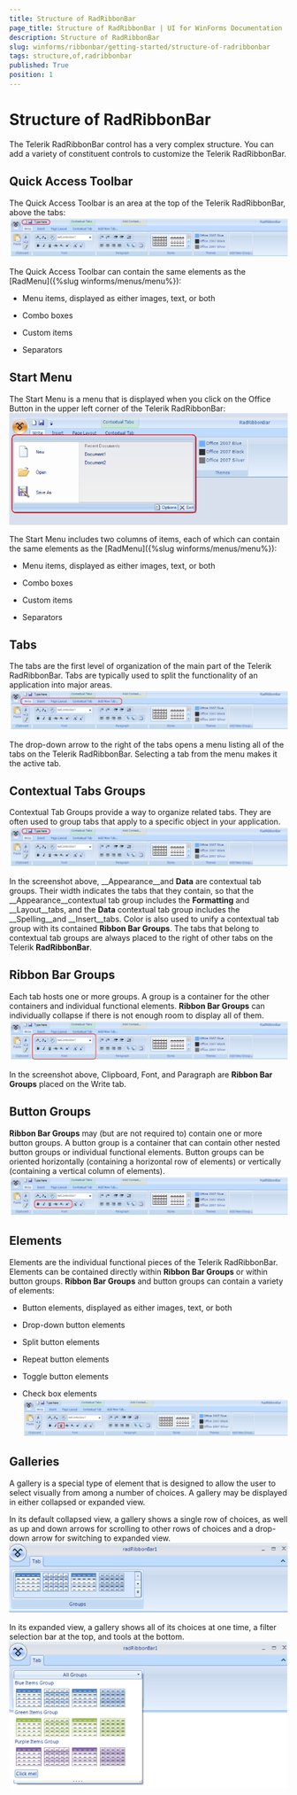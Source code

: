 ```yaml
---
title: Structure of RadRibbonBar
page_title: Structure of RadRibbonBar | UI for WinForms Documentation
description: Structure of RadRibbonBar
slug: winforms/ribbonbar/getting-started/structure-of-radribbonbar
tags: structure,of,radribbonbar
published: True
position: 1
---
```


# Structure of RadRibbonBar



The Telerik RadRibbonBar control has a very complex structure. You can add a variety of constituent controls to customize the Telerik RadRibbonBar.

## Quick Access Toolbar

The Quick Access Toolbar is an area at the top of the Telerik RadRibbonBar, above the tabs:![ribbonbar-structure-of-radribbonbar 001](images/ribbonbar-structure-of-radribbonbar001.png)

The Quick Access Toolbar can contain the same elements as the  [RadMenu]({%slug winforms/menus/menu%}):

* Menu items, displayed as either images, text, or both 

* Combo boxes

* Custom items

* Separators

## Start Menu

The Start Menu is a menu that is displayed when you click on the Office Button in the upper left corner of the Telerik RadRibbonBar:![ribbonbar-structure-of-radribbonbar 002](images/ribbonbar-structure-of-radribbonbar002.png)

The Start Menu includes two columns of items, each of which can contain the same elements as the [RadMenu]({%slug winforms/menus/menu%}):

* Menu items, displayed as either images, text, or both

* Combo boxes

* Custom items

* Separators

## Tabs

The tabs are the first level of organization of the main part of the Telerik RadRibbonBar. Tabs are typically used to split the functionality of an application into major areas.![ribbonbar-structure-of-radribbonbar 003](images/ribbonbar-structure-of-radribbonbar003.png)

The drop-down arrow to the right of the tabs opens a menu listing all of the tabs on the Telerik RadRibbonBar. Selecting a tab from the menu makes it the active tab.

## Contextual Tabs Groups

Contextual Tab Groups provide a way to organize related tabs. They are often used to group tabs that apply to a specific object in your application.![ribbonbar-structure-of-radribbonbar 001](images/ribbonbar-structure-of-radribbonbar001.png)

In the screenshot above, __Appearance__and __Data__ are contextual tab groups. Their width indicates the tabs that they contain, so that the __Appearance__contextual tab group includes the __Formatting__ and __Layout__tabs, and the __Data__ contextual tab group includes the __Spelling__and __Insert__tabs. Color is also used to unify a contextual tab group with its contained __Ribbon Bar Groups__. The tabs that belong to contextual tab groups are always placed to the right of other tabs on the Telerik __RadRibbonBar__.

## Ribbon Bar Groups

Each tab hosts one or more groups. A group is a container for the other containers and individual functional elements. __Ribbon Bar Groups__ can individually collapse if there is not enough room to display all of them.![ribbonbar-structure-of-radribbonbar 004](images/ribbonbar-structure-of-radribbonbar004.png)

In the screenshot above, Clipboard, Font, and Paragraph are __Ribbon Bar Groups__ placed on the Write tab.

## Button Groups

__Ribbon Bar Groups__ may (but are not required to) contain one or more button groups. A button group is a container that can contain other nested button groups or individual functional elements. Button groups can be oriented horizontally (containing a horizontal row of elements) or vertically (containing a vertical column of elements).![ribbonbar-structure-of-radribbonbar 005](images/ribbonbar-structure-of-radribbonbar005.png)

## Elements

Elements are the individual functional pieces of the Telerik RadRibbonBar. Elements can be contained directly within __Ribbon Bar Groups__ or within button groups. __Ribbon Bar Groups__ and button groups can contain a variety of elements:

* Button elements, displayed as either images, text, or both

* Drop-down button elements 

* Split button elements

* Repeat button elements

* Toggle button elements

* Check box elements![ribbonbar-structure-of-radribbonbar 006](images/ribbonbar-structure-of-radribbonbar006.png)

## Galleries

A gallery is a special type of element that is designed to allow the user to select visually from among a number of choices.
        A gallery may be displayed in either collapsed or expanded view.

In its default collapsed view, a gallery shows a single row of choices, as well as up and down arrows for scrolling
        to other rows of choices and a drop-down arrow for switching to expanded view.![ribbonbar-structure-of-radribbonbar 007](images/ribbonbar-structure-of-radribbonbar007.png)

In its expanded view, a gallery shows all of its choices at one time, a filter selection bar at the top, and tools at the bottom.![ribbonbar-structure-of-radribbonbar 008](images/ribbonbar-structure-of-radribbonbar008.png)
